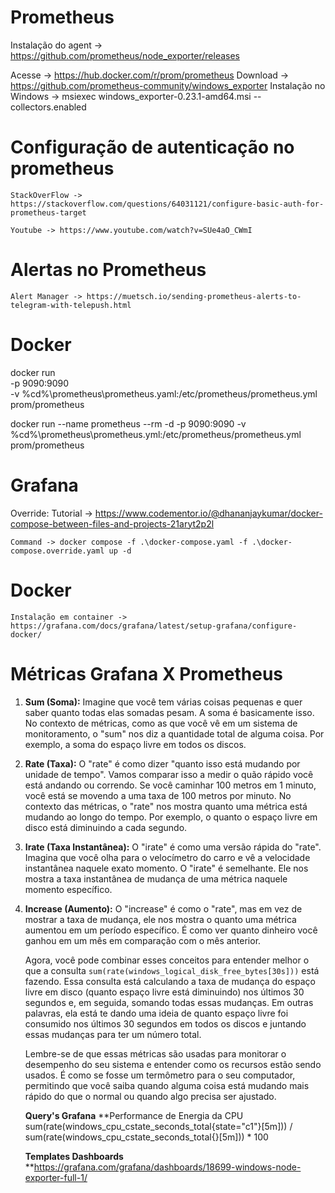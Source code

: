 # Prometheus
Instalação do agent -> https://github.com/prometheus/node_exporter/releases


<!-- ## URL DA IMAGEM DO Prometheus -->
Acesse -> https://hub.docker.com/r/prom/prometheus
Download -> https://github.com/prometheus-community/windows_exporter
Instalação no Windows -> msiexec windows_exporter-0.23.1-amd64.msi --collectors.enabled


# Configuração de autenticação no prometheus
    StackOverFlow -> https://stackoverflow.com/questions/64031121/configure-basic-auth-for-prometheus-target

    Youtube -> https://www.youtube.com/watch?v=SUe4aO_CWmI
# Alertas no Prometheus

    Alert Manager -> https://muetsch.io/sending-prometheus-alerts-to-telegram-with-telepush.html



# Docker 

<!-- Comando quebrando linhas -->
docker run \
    -p 9090:9090 \
    -v  %cd%\prometheus\prometheus.yaml:/etc/prometheus/prometheus.yml \
    prom/prometheus


<!-- Comando em uma única linha -->
docker run --name prometheus --rm -d -p 9090:9090  -v %cd%\prometheus\prometheus.yml:/etc/prometheus/prometheus.yml prom/prometheus


# Grafana

Override:
    Tutorial -> https://www.codementor.io/@dhananjaykumar/docker-compose-between-files-and-projects-21aryt2p2l

    Command -> docker compose -f .\docker-compose.yaml -f .\docker-compose.override.yaml up -d

# Docker
    Instalação em container -> https://grafana.com/docs/grafana/latest/setup-grafana/configure-docker/

# Métricas Grafana X Prometheus

1. **Sum (Soma):**
   Imagine que você tem várias coisas pequenas e quer saber quanto todas elas somadas pesam. A soma é basicamente isso. No contexto de métricas, como as que você vê em um sistema de monitoramento, o "sum" nos diz a quantidade total de alguma coisa. Por exemplo, a soma do espaço livre em todos os discos.

2. **Rate (Taxa):**
   O "rate" é como dizer "quanto isso está mudando por unidade de tempo". Vamos comparar isso a medir o quão rápido você está andando ou correndo. Se você caminhar 100 metros em 1 minuto, você está se movendo a uma taxa de 100 metros por minuto. No contexto das métricas, o "rate" nos mostra quanto uma métrica está mudando ao longo do tempo. Por exemplo, o quanto o espaço livre em disco está diminuindo a cada segundo.

3. **Irate (Taxa Instantânea):**
   O "irate" é como uma versão rápida do "rate". Imagina que você olha para o velocímetro do carro e vê a velocidade instantânea naquele exato momento. O "irate" é semelhante. Ele nos mostra a taxa instantânea de mudança de uma métrica naquele momento específico.

4. **Increase (Aumento):**
    O "increase" é como o "rate", mas em vez de mostrar a taxa de mudança, ele nos mostra o quanto uma métrica aumentou em um período específico. É como ver quanto dinheiro você ganhou em um mês em comparação com o mês anterior.

    Agora, você pode combinar esses conceitos para entender melhor o que a consulta `sum(rate(windows_logical_disk_free_bytes[30s]))` está fazendo. Essa consulta está calculando a taxa de mudança do espaço livre em disco (quanto espaço livre está diminuindo) nos últimos 30 segundos e, em seguida, somando todas essas mudanças. Em outras palavras, ela está te dando uma ideia de quanto espaço livre foi consumido nos últimos 30 segundos em todos os discos e juntando essas mudanças para ter um número total.

    Lembre-se de que essas métricas são usadas para monitorar o desempenho do seu sistema e entender como os recursos estão sendo usados. É como se fosse um termômetro para o seu computador, permitindo que você saiba quando alguma coisa está mudando mais rápido do que o normal ou quando algo precisa ser ajustado.


   **Query's Grafana**
    **Performance de Energia da CPU
    sum(rate(windows_cpu_cstate_seconds_total{state="c1"}[5m])) / sum(rate(windows_cpu_cstate_seconds_total{}[5m])) * 100



    **Templates Dashboards**
    **https://grafana.com/grafana/dashboards/18699-windows-node-exporter-full-1/




